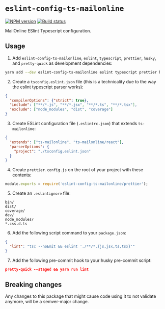 # `eslint-config-ts-mailonline`

[![NPM version](http://img.shields.io/npm/v/eslint-config-ts-mailonline.svg?style=flat-square)](https://www.npmjs.org/package/eslint-config-ts-mailonline)
[![Build status](http://img.shields.io/github/workflow/status/MailOnline/eslint-config-ts-mailonline/Release?style=flat-square)](https://github.com/MailOnline/eslint-config-ts-mailonline/actions/workflows/release.yml)

MailOnline ESlint Typescript configuration.

## Usage

1. Add `eslint-config-ts-mailonline`, `eslint`, `typescript`, `prettier`, `husky`, and `pretty-quick` as development dependencies:

```bash
yarn add --dev eslint-config-ts-mailonline eslint typescript prettier husky pretty-quick
```

2. Create a `tsconfig.eslint.json` file (this is a technicality due to the way the eslint typescript parser works):

```json
{
  "compilerOptions": {"strict": true},
  "include": ["**/*.js", "**/*.jsx", "**/*.ts", "**/*.tsx"],
  "exclude": ["node_modules", "dist", "coverage"]
}
```

3. Create ESLint configuration file (`.eslintrc.json`) that extends `ts-mailonline`:

```json
{
  "extends": ["ts-mailonline", "ts-mailonline/react"],
  "parserOptions": {
    "project": "./tsconfig.eslint.json"
  }
}
```

4. Create `prettier.config.js` on the root of your project with these contents:

```js
module.exports = require('eslint-config-ts-mailonline/prettier');
```

5. Create an `.eslintignore` file:

```
bin/
dist/
coverage/
dev/
node_modules/
*.css.d.ts
```

6. Add the following script command to your `package.json`:

```json
{
  "lint": "tsc --noEmit && eslint './**/*.{js,jsx,ts,tsx}'"
}
```

7. Add the following pre-commit hook to your husky pre-commit script:

```json
pretty-quick --staged && yarn run lint
```

## Breaking changes

Any changes to this package that might cause code using it to not validate anymore, will be a semver-major change.
